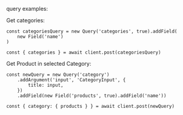 query examples:

Get categories:

```
const categoriesQuery = new Query('categories', true).addField(
    new Field('name')
)

const { categories } = await client.post(categoriesQuery)
```

Get Product in selected Category:

```
const newQuery = new Query('category')
    .addArgument('input', 'CategoryInput', {
        title: input,
    })
    .addField(new Field('products', true).addField('name'))

const { category: { products } } = await client.post(newQuery)
```
